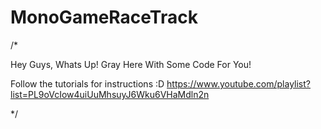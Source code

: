 # MonoGameRaceTrack
/*

Hey Guys, Whats Up!
Gray Here With Some Code For You!

Follow the tutorials for instructions :D
https://www.youtube.com/playlist?list=PL9oVcIow4uiUuMhsuyJ6Wku6VHaMdln2n

*/

